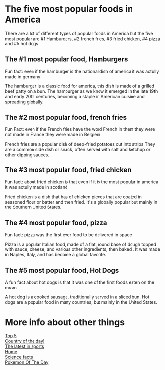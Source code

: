  <!DOCTYPE html>

<head>
   <!body {
  body {
  background-color: blue
}
</head>
<body>
  
  <h1> The five most popular foods in America </h1>
  <P>There are a lot of different types of popular foods in America but the five most popular are #1 Hamburgers, #2 french fries, #3 fried chicken, #4 pizza and #5 hot dogs</p>
  <h2> The #1 most popular food, Hamburgers </h2>
  <p> Fun fact: even if the hamburger is the national dish of america it was actully made in germany </p>
  <p>The hamburger is a classic food for america, this dish is made of a grilled beef patty on a bun. The hamburger as we know it emerged in the late 19th and early 20th centuries, becoming a staple in American cuisine and spreading globally.</p>
  <h2> The #2 most popular food, french fries </h2>
  <p>Fun Fact: even if the French fries have the word French in them they were not made in France they were made in Belgiem </p>
  <p>French fries are a popular dish of deep-fried potatoes cut into strips  They are a common side dish or snack, often served with salt and ketchup or other dipping sauces. </p>
  <h2> The #3 most popular food, fried chicken </h2>
  <p> Fun fact: about fried chicken is that even if it is the most popular in america it was actully made in scotland</p>
  <p>Fried chicken is a dish that has of chicken pieces that are coated in seasoned flour or batter and then fried. It's a globally popular but mainly in the Southern United States. </p>
  
  <h2> The #4 most popular food, pizza </h2>
  <p>Fun fact: pizza was the first ever food to be delivered in space</p>
  <p>Pizza is a popular Italian food, made of a flat, round base of dough topped with sauce, cheese, and various other ingredients, then baked . It was made in Naples, Italy, and has become a global favorite. </p>
  <h2>The #5 most popular food, Hot Dogs</h2>
  <p> A fun fact about hot dogs is that it was one of the first foods eaten on the moon</p>
  <p>A hot dog is a cooked sausage, traditionally served in a sliced bun. Hot dogs are a popular food in many countries, but mainly in the United States.</p>

<h1>More info about other things</h1>
  
  <a class="link" href="topfiveoftheday.md">Top 5</a>
 <br>
  <a class="link" href="country.md">Country of the day!</a>
 <br>
  <a  class="link" href="sports.md">The latest in sports</a>
 <br>
  <a  class="link" href="index.md">Home</a>
  <br>
  <a  class="link" href="science.md">Science facts</a>
  <br>
<a  class="link" href="Pokemon of the day">Pokemon Of The Day</a> 
 <br>
  
  
  
</body>

